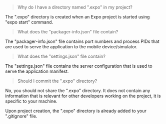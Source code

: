 > Why do I have a directory named ".expo" in my project?

The ".expo" directory is created when an Expo project is started using "expo start" command.

> What does the "packager-info.json" file contain?

The "packager-info.json" file contains port numbers and process PIDs that are used to serve the application to the mobile device/simulator.

> What does the "settings.json" file contain?

The "settings.json" file contains the server configuration that is used to serve the application manifest.

> Should I commit the ".expo" directory?

No, you should not share the ".expo" directory. It does not contain any information that is relevant for other developers working on the project, it is specific to your machine.

Upon project creation, the ".expo" directory is already added to your ".gitignore" file.
